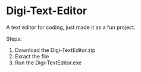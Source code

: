 # Digi-Text-Editor
A text editor for coding, just made it as a fun project.

Steps:
1.  Download the Digi-TextEditor.zip
2.  Exract the file
3.  Run the Digi-TextEditor.exe
